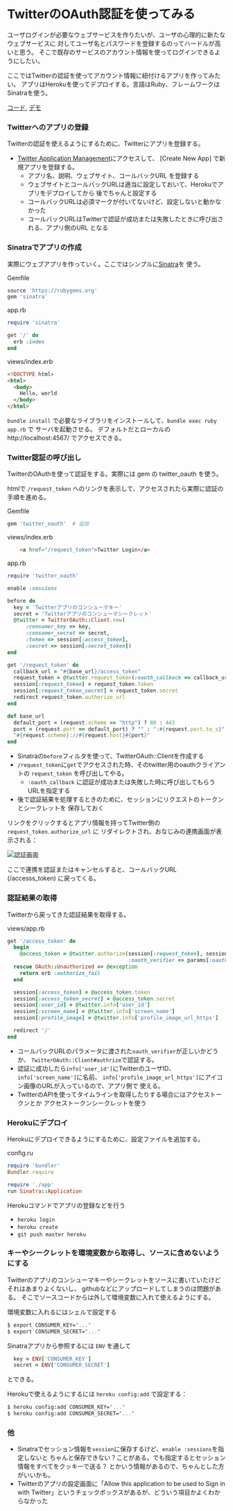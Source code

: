 TwitterのOAuth認証を使ってみる
============================

ユーザログインが必要なウェブサービスを作りたいが、ユーザの心理的に新たなウェブサービスに
対してユーザ名とパスワードを登録するのってハードルが高いと思う。
そこで既存のサービスのアカウント情報を使ってログインできるようにしたい。

ここではTwitterの認証を使ってアカウント情報に紐付けるアプリを作ってみたい。
アプリはHerokuを使ってデプロイする。言語はRuby、フレームワークはSinatraを使う。

[コード](https://github.com/tyfkda/twitter-oauth-test), [デモ](https://tyfkda-twitter-oauth.herokuapp.com/)

### Twitterへのアプリの登録

Twitterの認証を使えるようにするために、Twitterにアプリを登録する。

* [Twitter Application Management](https://apps.twitter.com/)にアクセスして、
  [Create New App] で新規アプリを登録する。
  * アプリ名、説明、ウェブサイト、コールバックURL を登録する
  * ウェブサイトとコールバックURLは適当に設定しておいて、Herokuでアプリをデプロイしてから
    後でちゃんと設定する
  * コールバックURLは必須マークが付いてないけど、設定しないと動かなかった
  * コールバックURLはTwitterで認証が成功または失敗したときに呼び出される、アプリ側のURL
    となる

### Sinatraでアプリの作成

実際にウェブアプリを作っていく。ここではシンプルに[Sinatra](http://www.sinatrarb.com/)を
使う。

Gemfile

```rb
source 'https://rubygems.org'
gem 'sinatra'
```

app.rb

```rb
require 'sinatra'

get '/' do
  erb :index
end
```

views/index.erb

```html
<!DOCTYPE html>
<html>
  <body>
    Hello, world
  </body>
</html>
```

`bundle install` で必要なライブラリをインストールして、`bundle exec ruby app.rb` で
サーバを起動させる。
デフォルトだとローカルの http://localhost:4567/ でアクセスできる。

### Twitter認証の呼び出し

TwitterのOAuthを使って認証をする。実際には gem の twitter_oauth を使う。

htmlで `/request_token` へのリンクを表示して、アクセスされたら実際に認証の手順を進める。

Gemfile

```rb
gem 'twitter_oauth'  # 追加
```

views/index.erb

```html
    <a href="/request_token">Twitter Login</a>
```

app.rb

```rb
require 'twitter_oauth'

enable :sessions

before do
  key = 'Twitterアプリのコンシューマキー'
  secret = 'Twitterアプリのコンシューマシークレット'
  @twitter = TwitterOAuth::Client.new(
      :consumer_key => key,
      :consumer_secret => secret,
      :token => session[:access_token],
      :secret => session[:secret_token])
end

get '/request_token' do
  callback_url = "#{base_url}/access_token"
  request_token = @twitter.request_token(:oauth_callback => callback_url)
  session[:request_token] = request_token.token
  session[:request_token_secret] = request_token.secret
  redirect request_token.authorize_url
end

def base_url
  default_port = (request.scheme == "http") ? 80 : 443
  port = (request.port == default_port) ? "" : ":#{request.port.to_s}"
  "#{request.scheme}://#{request.host}#{port}"
end
```

* Sinatraの`before`フィルタを使って、TwitterOAuth::Clientを作成する
* `/request_token`に`get`でアクセスされた時、そのtwitter用のoauthクライアントの
  `request_token` を呼び出してやる。
  * `:oauth_callback` に認証が成功または失敗した時に呼び出してもらうURLを指定する
* 後で認証結果を処理するときのために、セッションにリクエストのトークンとシークレットを
  保存しておく

リンクをクリックするとアプリ情報を持ってTwitter側の `request_token.authorize_url` に
リダイレクトされ、おなじみの連携画面が表示される：

![認証画面](ss.png)

ここで連携を認証またはキャンセルすると、コールバックURL (/accesss_token) に戻ってくる。

### 認証結果の取得

Twitterから戻ってきた認証結果を取得する。

views/app.rb

```rb
get '/access_token' do
  begin
    @access_token = @twitter.authorize(session[:request_token], session[:request_token_secret],
                                       :oauth_verifier => params[:oauth_verifier])
  rescue OAuth::Unauthorized => @exception
    return erb :authorize_fail
  end

  session[:access_token] = @access_token.token
  session[:access_token_secret] = @access_token.secret
  session[:user_id] = @twitter.info['user_id']
  session[:screen_name] = @twitter.info['screen_name']
  session[:profile_image] = @twitter.info['profile_image_url_https']

  redirect '/'
end
```

* コールバックURLのパラメータに渡された`oauth_verifier`が正しいかどうか、
  `TwitterOAuth::Client#authrize`で認証する。
* 認証に成功したら`info['user_id']`にTwitterのユーザID、`info['screen_name']`に名前、
  `info['profile_image_url_https']`にアイコン画像のURLが入っているので、アプリ側で
  使える。
* TwitterのAPIを使ってタイムラインを取得したりする場合にはアクセストークンとか
  アクセストークンシークレットを使う

### Herokuにデプロイ

Herokuにデプロイできるようにするために、設定ファイルを追加する。

config.ru

```rb
require 'bundler'
Bundler.require

require './app'
run Sinatra::Application
```

Herokuコマンドでアプリの登録などを行う

* `heroku login`
* `heroku create`
* `git push master heroku`

### キーやシークレットを環境変数から取得し、ソースに含めないようにする

Twitterのアプリのコンシューマキーやシークレットをソースに書いていたけどそれはあまりよくないし、
githubなどにアップロードしてしまうのは問題がある。
そこでソースコードからは外して環境変数に入れて使えるようにする。

環境変数に入れるにはシェルで設定する

```bash
$ export CONSUMER_KEY="..."
$ export CONSUMER_SECRET="..."
```

Sinatraアプリから参照するには `ENV` を通して

```rb
  key = ENV['CONSUMER_KEY']
  secret = ENV['CONSUMER_SECRET']
```

とできる。

Herokuで使えるようにするには `heroku config:add` で設定する：

```bash
$ heroku config:add CONSUMER_KEY="..."
$ heroku config:add CONSUMER_SECRET="..."
```


### 他

* Sinatraでセッション情報を`session`に保存するけど、`enable :sessions`を指定しないと
  ちゃんと保存できない？ことがある。でも指定するとセッション情報をすべてをクッキーで送る？
  とかいう情報があるので、ちゃんとした方がいいかも。
* Twitterのアプリの設定画面に「Allow this application to be used to Sign in with
  Twitter」というチェックボックスがあるが、どういう項目かよくわからなかった
